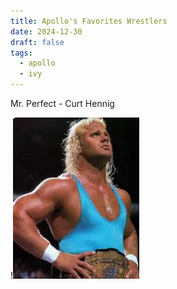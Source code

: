 ```yaml
---
title: Apollo's Favorites Wrestlers
date: 2024-12-30
draft: false
tags:
  - apollo
  - ivy
---
```


Mr. Perfect - Curt Hennig

!![Image Description](/images/Pasted%20image%2020250120155645.png)


